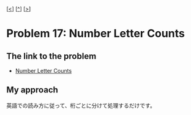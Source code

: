 \[[<](./p0016.md)] \[[^](../README_ja.md)] \[[>](./p0018.md)]

# Problem 17: Number Letter Counts

## The link to the problem

- [Number Letter Counts](https://projecteuler.net/problem=17)

## My approach

英語での読み方に従って、桁ごとに分けて処理するだけです。

